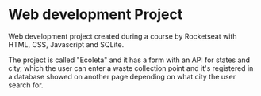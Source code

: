 # Web development Project

Web development project created during a course by Rocketseat with HTML, CSS, Javascript and SQLite.

The project is called "Ecoleta" and it has a form with an API for states and city, which the user can enter a waste collection point and it's registered in a database showed on another page depending on what city the user search for. 
